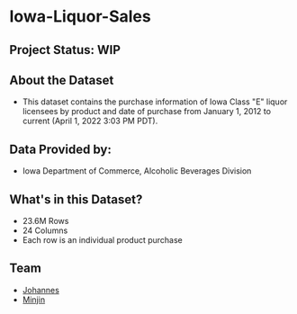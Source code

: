 # Iowa-Liquor-Sales
## Project Status: WIP


## About the Dataset
- This dataset contains the purchase information of Iowa Class "E" liquor licensees by product and date of purchase from January 1, 2012 to current (April 1, 2022 3:03 PM PDT).

## Data Provided by:
- Iowa Department of Commerce, Alcoholic Beverages Division

## What's in this Dataset?
- 23.6M Rows
- 24 Columns
- Each row is an individual product purchase

## Team
- [Johannes](https://github.com/JP586)
- [Minjin](https://github.com/mintysnow)
